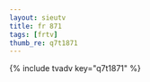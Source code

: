 ```yaml
--- 
layout: sieutv
title: fr 871
tags: [frtv]
thumb_re: q7t1871
---
```

{% include tvadv key="q7t1871" %} 

